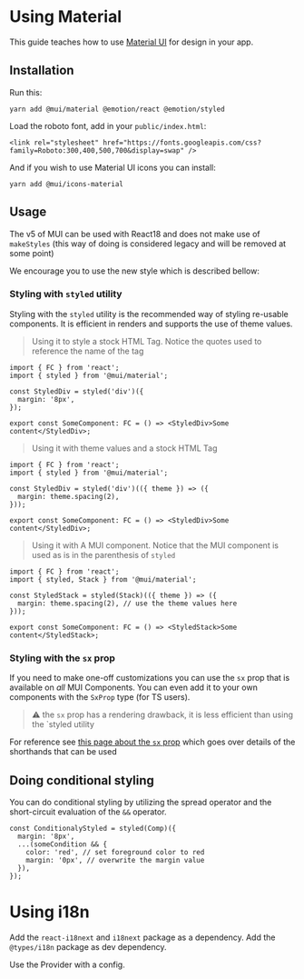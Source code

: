 # Using Material

This guide teaches how to use [Material UI](https://mui.com/material-ui/getting-started/installation/) for design in your app.

## Installation

Run this:

```
yarn add @mui/material @emotion/react @emotion/styled
```

Load the roboto font, add in your `public/index.html`:

```
<link rel="stylesheet" href="https://fonts.googleapis.com/css?family=Roboto:300,400,500,700&display=swap" />
```

And if you wish to use Material UI icons you can install:

```
yarn add @mui/icons-material
```

## Usage

The v5 of MUI can be used with React18 and does not make use of `makeStyles`
(this way of doing is considered legacy and will be removed at some point)

We encourage you to use the new style which is described bellow:

### Styling with `styled` utility

Styling with the `styled` utility is the recommended way of styling re-usable components.
It is efficient in renders and supports the use of theme values.

> Using it to style a stock HTML Tag. Notice the quotes used to reference the name of the tag

```tsx
import { FC } from 'react';
import { styled } from '@mui/material';

const StyledDiv = styled('div')({
  margin: '8px',
});

export const SomeComponent: FC = () => <StyledDiv>Some content</StyledDiv>;
```

> Using it with theme values and a stock HTML Tag

```tsx
import { FC } from 'react';
import { styled } from '@mui/material';

const StyledDiv = styled('div')(({ theme }) => ({
  margin: theme.spacing(2),
}));

export const SomeComponent: FC = () => <StyledDiv>Some content</StyledDiv>;
```

> Using it with A MUI component. Notice that the MUI component is used as is in the parenthesis of `styled`

```tsx
import { FC } from 'react';
import { styled, Stack } from '@mui/material';

const StyledStack = styled(Stack)(({ theme }) => ({
  margin: theme.spacing(2), // use the theme values here
}));

export const SomeComponent: FC = () => <StyledStack>Some content</StyledStack>;
```

### Styling with the `sx` prop

If you need to make one-off customizations you can use the `sx` prop that is available on _all_ MUI Components.
You can even add it to your own components with the `SxProp` type (for TS users).

> ⚠️ the `sx` prop has a rendering drawback, it is less efficient than using the `styled utility

For reference see [this page about the `sx` prop](https://mui.com/system/the-sx-prop/)
which goes over details of the shorthands that can be used

## Doing conditional styling

You can do conditional styling by utilizing the spread operator and the short-circuit evaluation of the `&&` operator.

```tsx
const ConditionalyStyled = styled(Comp)({
  margin: '8px',
  ...(someCondition && {
    color: 'red', // set foreground color to red
    margin: '0px', // overwrite the margin value
  }),
});
```

# Using i18n

Add the `react-i18next` and `i18next` package as a dependency.
Add the `@types/i18n` package as dev dependency.

Use the Provider with a config.
